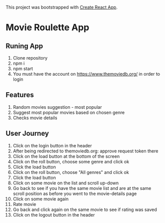 This project was bootstrapped with [Create React App](https://github.com/facebook/create-react-app).

# Movie Roulette App

## Runing App

1. Clone repository
2. npm i
3. npm start
4. You must have the account on https://www.themoviedb.org/ in order to login

## Features

1. Random movies suggestion - most popular
2. Suggest most popular movies based on chosen genre
3. Checks movie details

## User Journey

1.  Click on the login button in the header
2.  After being redirected to themoviedb.org: approve request token there
3.  Click on the load button at the bottom of the screen
4.  Click on the roll button, choose some genre and click ok
5.  Click the load button
6.  Click on the roll button, choose "All genres" and click ok
7.  Click the load button
8.  Click on some movie on the list and scroll up-down
9.  Go back to see if you have the same movie list and are at the same scroll position as before you went to the movie-details page
10. Click on some movie again
11. Rate movie
12. Go back and click again on the same movie to see if rating was saved
13. Click on the logout button in the header
